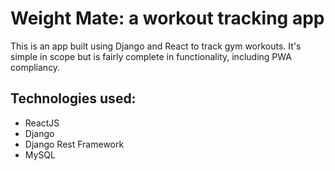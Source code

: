 # Weight Mate: a workout tracking app

This is an app built using Django and React to track gym workouts. It's simple in scope but is fairly complete in functionality, including PWA compliancy.

## Technologies used:
- ReactJS
- Django
- Django Rest Framework
- MySQL
